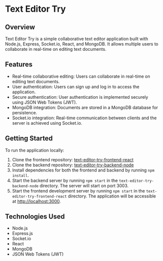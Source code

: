 # Text Editor Try

## Overview

Text Editor Try is a simple collaborative text editor application built with Node.js, Express, Socket.io, React, and MongoDB. It allows multiple users to collaborate in real-time on editing text documents.

## Features

- Real-time collaborative editing: Users can collaborate in real-time on editing text documents.
- User authentication: Users can sign up and log in to access the application.
- Secure authentication: User authentication is implemented securely using JSON Web Tokens (JWT).
- MongoDB integration: Documents are stored in a MongoDB database for persistence.
- Socket.io integration: Real-time communication between clients and the server is achieved using Socket.io.

## Getting Started

To run the application locally:

1. Clone the frontend repository: [text-editor-try-frontend-react](https://github.com/abhinabadutta2019/text-editor-try-frontend-react)
2. Clone the backend repository: [text-editor-try-backend-node](https://github.com/abhinabadutta2019/text-editor-try-backend-node)
3. Install dependencies for both the frontend and backend by running `npm install`.
4. Start the backend server by running `npm start` in the `text-editor-try-backend-node` directory. The server will start on port 3003.
5. Start the frontend development server by running `npm start` in the `text-editor-try-frontend-react` directory. The application will be accessible at [http://localhost:3000](http://localhost:3000).

## Technologies Used

- Node.js
- Express.js
- Socket.io
- React
- MongoDB
- JSON Web Tokens (JWT)
